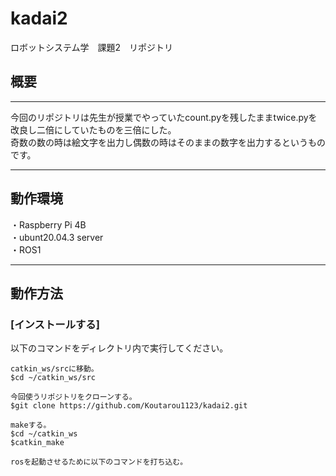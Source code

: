 # kadai2
ロボットシステム学　課題2　リポジトリ
## 概要
---
今回のリポジトリは先生が授業でやっていたcount.pyを残したままtwice.pyを改良し二倍にしていたものを三倍にした。  
奇数の数の時は絵文字を出力し偶数の時はそのままの数字を出力するというものです。

---
## 動作環境  
・Raspberry Pi 4B  
・ubunt20.04.3 server  
・ROS1  

---
## 動作方法  
### [インストールする]  
以下のコマンドをディレクトリ内で実行してください。  
```  
catkin_ws/srcに移動。  
$cd ~/catkin_ws/src  

今回使うリポジトリをクローンする。  
$git clone https://github.com/Koutarou1123/kadai2.git  

makeする。  
$cd ~/catkin_ws  
$catkin_make  

rosを起動させるために以下のコマンドを打ち込む。  

